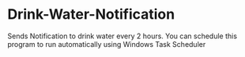 # Drink-Water-Notification
Sends Notification to drink water every 2 hours.
You can schedule this program to run automatically using Windows Task Scheduler  

